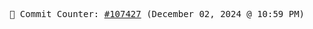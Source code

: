 <p align="center">
    <samp>
        📮 Commit Counter: <a href="https://github.com/Javascript-void0/Javascript-void0/commits/main">#107427</a> (December 02, 2024 @ 10:59 PM)
    </samp>
</p>
